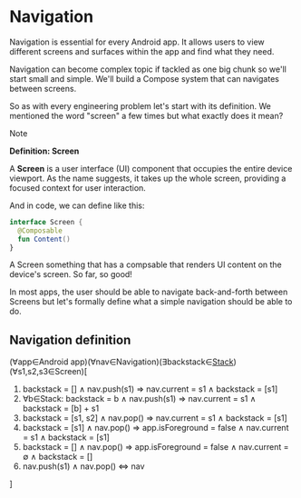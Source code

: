 # Navigation

Navigation is essential for every Android app. 
It allows users to view different screens and surfaces within the app
and find what they need.

Navigation can become complex topic if tackled as one big chunk so we'll start
small and simple. We'll build a Compose system that can navigates between screens.

So as with every engineering problem let's start with its definition.
We mentioned the word "screen" a few times but what exactly does it mean?

> [!NOTE]
> **Definition: Screen**
> 
> A **Screen** is a user interface (UI) component that occupies the entire device viewport. As the name suggests, it takes up the whole screen, providing a focused context for user interaction.

And in code, we can define like this:
```kotlin
interface Screen {
  @Composable
  fun Content()
}
```

A Screen something that has a compsable that renders UI content on the device's screen. So far, so good!

In most apps, the user should be able to navigate back-and-forth between Screens but let's formally define what a simple navigation should be able to do.

## Navigation definition
 
(∀app∈Android app)(∀nav∈Navigation)(∃backstack∈[Stack](https://en.wikipedia.org/wiki/Stack_(abstract_data_type)))(∀s1,s2,s3∈Screen)[

1. backstack = [] ∧ nav.push(s1) ⇒ nav.current = s1 ∧ backstack = [s1]
2. ∀b∈Stack: backstack = b ∧ nav.push(s1) ⇒ nav.current = s1 ∧ backstack = [b] + s1
3. backstack = [s1, s2] ∧ nav.pop() ⇒ nav.current = s1 ∧ backstack = [s1]
4. backstack = [s1] ∧ nav.pop() ⇒ app.isForeground = false ∧ nav.current = s1 ∧ backstack = [s1]
5. backstack = [] ∧ nav.pop() ⇒ app.isForeground = false ∧ nav.current = ∅ ∧ backstack = []
6. nav.push(s1) ∧ nav.pop() ⇔ nav

]
